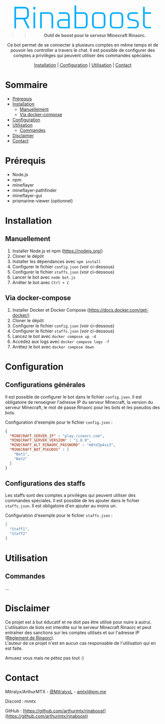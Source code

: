 <div align="center">

<svg width="444" height="74.002" viewBox="0 0 444 74.002" xmlns="http://www.w3.org/2000/svg"><g id="svgGroup" stroke-linecap="round" fill-rule="evenodd" font-size="9pt" stroke="#00aeff" stroke-width="0.25mm" fill="#00aeff" style="stroke:#00aeff;stroke-width:0.25mm;fill:#00aeff"><path d="M 4.8 74 L 0 74 L 0 5 L 32.1 5 A 20.73 20.73 0 0 1 37.799 5.714 Q 46.5 8.206 46.5 19.4 L 46.5 30.2 A 21.26 21.26 0 0 1 45.874 35.595 Q 43.736 43.727 34.3 44.5 L 48.5 72.6 L 47.8 74 L 43.9 74 L 29 44.6 L 4.8 44.6 L 4.8 74 Z M 88.5 74 L 84 74 L 84 22.5 L 111.3 22.5 A 20.307 20.307 0 0 1 116.919 23.209 Q 123.221 25.027 124.895 31.504 A 21.209 21.209 0 0 1 125.5 36.8 L 125.5 74 L 121 74 L 121 35.8 Q 121 28.42 115.144 26.897 A 13.702 13.702 0 0 0 111.7 26.5 L 88.5 26.5 L 88.5 74 Z M 369.9 74 L 367.1 71.9 L 367.1 70 L 390.3 70 A 13.453 13.453 0 0 0 393.846 69.574 Q 397.903 68.463 398.997 64.454 A 12.764 12.764 0 0 0 399.4 61.1 Q 399.4 52.57 392.933 51.047 A 11.289 11.289 0 0 0 392.2 50.9 L 379.6 48.8 A 22.184 22.184 0 0 1 374.427 47.332 Q 367.1 44.145 367.1 35.8 A 17.582 17.582 0 0 1 367.865 30.376 Q 369.71 24.684 376.009 23.106 A 22.655 22.655 0 0 1 381.5 22.5 L 398.8 22.5 L 401.6 24.6 L 401.6 26.5 L 380.8 26.5 A 13.743 13.743 0 0 0 377.215 26.926 Q 371.6 28.447 371.6 35.4 A 11.501 11.501 0 0 0 372.101 38.933 Q 373.269 42.555 377.154 43.888 A 13.12 13.12 0 0 0 379.2 44.4 L 391.8 46.5 Q 402.427 48.242 403.797 57.648 A 20.489 20.489 0 0 1 404 60.6 A 17.724 17.724 0 0 1 403.23 66.065 Q 400.658 74 389.5 74 L 369.9 74 Z M 179.2 74 L 153.7 74 A 20.406 20.406 0 0 1 147.958 73.263 Q 141.6 71.396 139.911 64.795 A 21.811 21.811 0 0 1 139.3 59.4 A 21.413 21.413 0 0 1 139.989 53.711 Q 141.787 47.202 148.274 45.447 A 20.817 20.817 0 0 1 153.7 44.8 L 174.7 44.8 L 174.7 35.8 Q 174.7 28.42 168.844 26.897 A 13.702 13.702 0 0 0 165.4 26.5 L 143.9 26.5 L 143.9 24.6 L 146.7 22.5 L 165 22.5 A 20.307 20.307 0 0 1 170.619 23.209 Q 176.921 25.027 178.595 31.504 A 21.209 21.209 0 0 1 179.2 36.8 L 179.2 74 Z M 223.1 74 L 195.8 74 L 195.8 0 L 200.3 0 L 200.3 22.5 L 223.1 22.5 A 20.307 20.307 0 0 1 228.719 23.209 Q 235.021 25.027 236.695 31.504 A 21.209 21.209 0 0 1 237.3 36.8 L 237.3 59.7 A 20.723 20.723 0 0 1 236.596 65.359 Q 234.791 71.705 228.359 73.39 A 20.782 20.782 0 0 1 223.1 74 Z M 418.4 59.7 L 418.4 5 L 422.9 5 L 422.9 22.5 L 443 22.5 L 443 26.5 L 422.9 26.5 L 422.9 60.7 Q 422.9 68.08 428.756 69.603 A 13.702 13.702 0 0 0 432.2 70 L 444 70 L 444 71.9 L 441.2 74 L 432.7 74 A 20.586 20.586 0 0 1 427.041 73.291 Q 420.695 71.473 419.01 64.996 A 21.068 21.068 0 0 1 418.4 59.7 Z M 252.7 59.7 L 252.7 36.8 A 20.586 20.586 0 0 1 253.409 31.141 Q 255.227 24.795 261.704 23.11 A 21.068 21.068 0 0 1 267 22.5 L 281 22.5 A 20.307 20.307 0 0 1 286.619 23.209 Q 292.921 25.027 294.595 31.504 A 21.209 21.209 0 0 1 295.2 36.8 L 295.2 59.7 A 20.723 20.723 0 0 1 294.496 65.359 Q 292.691 71.705 286.259 73.39 A 20.782 20.782 0 0 1 281 74 L 267 74 A 20.586 20.586 0 0 1 261.341 73.291 Q 254.995 71.473 253.31 64.996 A 21.068 21.068 0 0 1 252.7 59.7 Z M 310.6 59.7 L 310.6 36.8 A 20.586 20.586 0 0 1 311.309 31.141 Q 313.127 24.795 319.604 23.11 A 21.068 21.068 0 0 1 324.9 22.5 L 338.9 22.5 A 20.307 20.307 0 0 1 344.519 23.209 Q 350.821 25.027 352.495 31.504 A 21.209 21.209 0 0 1 353.1 36.8 L 353.1 59.7 A 20.723 20.723 0 0 1 352.396 65.359 Q 350.591 71.705 344.159 73.39 A 20.782 20.782 0 0 1 338.9 74 L 324.9 74 A 20.586 20.586 0 0 1 319.241 73.291 Q 312.895 71.473 311.21 64.996 A 21.068 21.068 0 0 1 310.6 59.7 Z M 200.3 26.5 L 200.3 70 L 223.5 70 Q 230.88 70 232.403 64.144 A 13.702 13.702 0 0 0 232.8 60.7 L 232.8 35.8 Q 232.8 28.42 226.944 26.897 A 13.702 13.702 0 0 0 223.5 26.5 L 200.3 26.5 Z M 257.2 35.8 L 257.2 60.7 Q 257.2 68.08 263.056 69.603 A 13.702 13.702 0 0 0 266.5 70 L 281.4 70 Q 288.78 70 290.303 64.144 A 13.702 13.702 0 0 0 290.7 60.7 L 290.7 35.8 Q 290.7 28.42 284.844 26.897 A 13.702 13.702 0 0 0 281.4 26.5 L 266.5 26.5 Q 259.12 26.5 257.597 32.356 A 13.702 13.702 0 0 0 257.2 35.8 Z M 315.1 35.8 L 315.1 60.7 Q 315.1 68.08 320.956 69.603 A 13.702 13.702 0 0 0 324.4 70 L 339.3 70 Q 346.68 70 348.203 64.144 A 13.702 13.702 0 0 0 348.6 60.7 L 348.6 35.8 Q 348.6 28.42 342.744 26.897 A 13.702 13.702 0 0 0 339.3 26.5 L 324.4 26.5 Q 317.02 26.5 315.497 32.356 A 13.702 13.702 0 0 0 315.1 35.8 Z M 4.8 9.4 L 4.8 40.2 L 32.7 40.2 A 12.822 12.822 0 0 0 36.262 39.749 Q 40.255 38.592 41.316 34.47 A 13.549 13.549 0 0 0 41.7 31.1 L 41.7 18.4 Q 41.7 11.258 36.033 9.784 A 13.26 13.26 0 0 0 32.7 9.4 L 4.8 9.4 Z M 67 74 L 62.5 74 L 62.5 22.5 L 67 22.5 L 67 74 Z M 143.8 58.1 L 143.8 60.7 Q 143.8 68.08 149.656 69.603 A 13.702 13.702 0 0 0 153.1 70 L 174.7 70 L 174.7 48.8 L 153.1 48.8 Q 145.72 48.8 144.197 54.656 A 13.702 13.702 0 0 0 143.8 58.1 Z M 67.5 12.2 L 62 12.2 L 62 5.3 L 67.5 5.3 L 67.5 12.2 Z" vector-effect="non-scaling-stroke"/></g></svg>

>> **Outil de boost pour le serveur Minecraft Rinaorc.**

Ce bot permet de se connecter à plusieurs comptes en même temps et de pouvoir les controller a travers le chat. Il est possible de configurer des comptes a privilèges qui peuvent utiliser des commandes spéciales.

[Installation](#installation) | [Configuration](#configuration) | [Utilisation](#utilisation) | [Contact](#contact)
</div>

# Sommaire

- [Prérequis](#prérequis)
- [Installation](#installation)
  - [Manuellement](#manuellement)
  - [Via docker-compose](#via-docker-compose)
- [Configuration](#configuration)
- [Utilisation](#utilisation)
  - [Commandes](#commandes)
- [Disclaimer](#disclaimer)
- [Contact](#contact)

# Prérequis

- Node.js 
- npm
- mineflayer
- mineflayer-pathfinder
- mineflayer-gui
- prismarine-viewer (optionnel)

# Installation

## Manuellement

1. Installer Node.js et npm (https://nodejs.org/)
2. Cloner le dépôt
3. Installer les dépendances avec `npm install`
4. Configurer le fichier `config.json` (voir ci-dessous)
5. Configurer le fichier `staffs.json` (voir ci-dessous)
6. Lancer le bot avec `node bot.js`
7. Arrêter le bot avec `Ctrl + C`

## Via docker-compose

1. Installer Docker et Docker Compose (https://docs.docker.com/get-docker/)
2. Cloner le dépôt
3. Configurer le fichier `config.json` (voir ci-dessous)
4. Configurer le fichier `staffs.json` (voir ci-dessous)
5. Lancez le bot avec `docker compose up -d`
6. Accédez aux logs avec `docker compose logs -f`
7. Arrêtez le bot avec `docker compose down`

# Configuration

## Configurations générales

Il est possible de configurer le bot dans le fichier `config.json`. Il est obligatoire de renseigner l'adresse IP du serveur Minecraft, la version du serveur Minecraft, le mot de passe Rinaorc pour les bots et les pseudos des bots.

Configuration d'exemple pour le fichier `config.json` :

```json
{
  "MINECRAFT_SERVER_IP" : "play.rinaorc.com",
  "MINECRAFT_SERVER_VERSION" : "1.8.9",
  "MINECRAFT_ALT_RINAORC_PASSWORD" : "m0td3p4ss3",
  "MINECRAFT_BOT_PSEUDOS" : [
    "Bot1",
    "Bot2"
  ]
}
```

## Configurations des staffs

Les staffs sont des comptes a privilèges qui peuvent utiliser des commandes spéciales. Il est possible de les ajouter dans le fichier `staffs.json`. Il est obligatoire d'en ajouter au moins un.

Configuration d'exemple pour le fichier `staffs.json` :

```json
[
  "Staff1",
  "Staff2"
]
```

# Utilisation

## Commandes
...

# Disclaimer

Ce projet est à but éducatif et ne doit pas être utilisé pour nuire à autrui. 
L'utilisation de bots est interdite sur le serveur Minecraft Rinaorc et peut entraîner des sanctions sur les comptes utilisés et sur l'adresse IP ([Règlement de Rinaorc](https://rules.rinaorc.com/)).\
L'auteur de ce projet n'est en aucun cas responsable de l'utilisation qui en est faite.

Amusez vous mais ne pétez pas tout :)

# Contact

Mitralyx/ArthurMTX - [@MitralyxL](https://twitter.com/MitralyxL) - amtxl@pm.me

Discord : mmtx

GitHub : [https://github.com/arthurmtx/rinaboost](https://github.com/arthurmtx/rinaboost)

